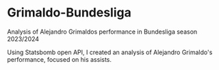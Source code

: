 # Grimaldo-Bundesliga
Analysis of Alejandro Grimaldos performance in Bundesliga season 2023/2024

Using Statsbomb open API, I created an analysis of Alejandro Grimaldo's performance, focused on his assists.
